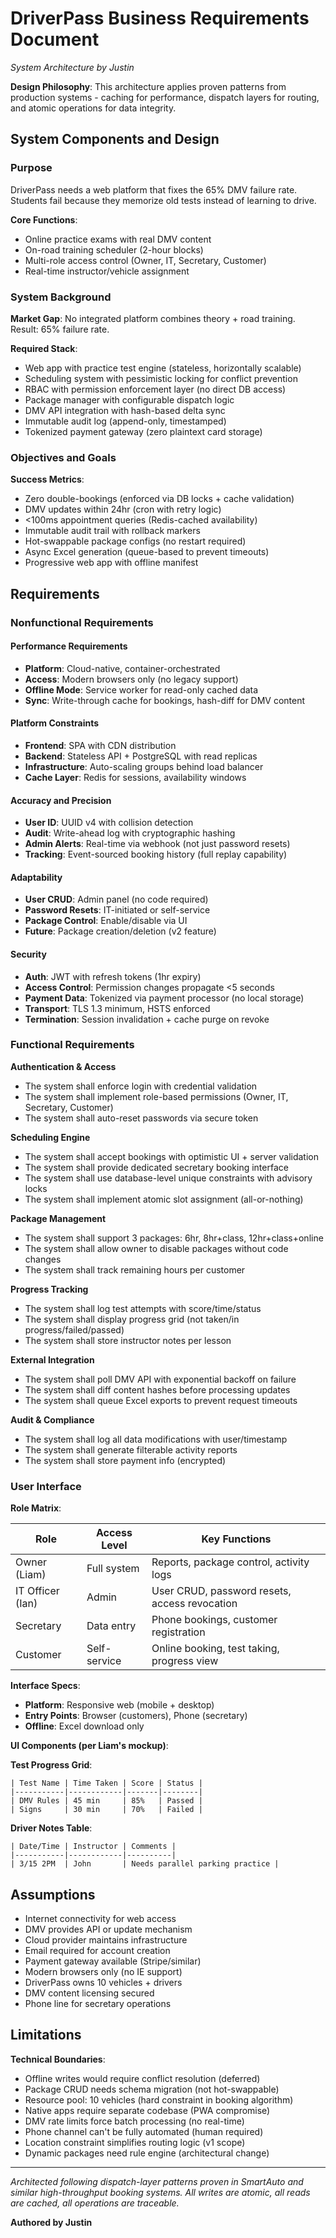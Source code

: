 # DriverPass Business Requirements Document
*System Architecture by Justin*

**Design Philosophy**: This architecture applies proven patterns from production systems - caching for performance, dispatch layers for routing, and atomic operations for data integrity.

## System Components and Design

### Purpose

DriverPass needs a web platform that fixes the 65% DMV failure rate. Students fail because they memorize old tests instead of learning to drive. 

**Core Functions**:
- Online practice exams with real DMV content
- On-road training scheduler (2-hour blocks)
- Multi-role access control (Owner, IT, Secretary, Customer)
- Real-time instructor/vehicle assignment

### System Background

**Market Gap**: No integrated platform combines theory + road training. Result: 65% failure rate.

**Required Stack**:
- Web app with practice test engine (stateless, horizontally scalable)
- Scheduling system with pessimistic locking for conflict prevention
- RBAC with permission enforcement layer (no direct DB access)
- Package manager with configurable dispatch logic
- DMV API integration with hash-based delta sync
- Immutable audit log (append-only, timestamped)
- Tokenized payment gateway (zero plaintext card storage)

### Objectives and Goals

**Success Metrics**:
- Zero double-bookings (enforced via DB locks + cache validation)
- DMV updates within 24hr (cron with retry logic)
- <100ms appointment queries (Redis-cached availability)
- Immutable audit trail with rollback markers
- Hot-swappable package configs (no restart required)
- Async Excel generation (queue-based to prevent timeouts)
- Progressive web app with offline manifest

## Requirements

### Nonfunctional Requirements

#### Performance Requirements

- **Platform**: Cloud-native, container-orchestrated
- **Access**: Modern browsers only (no legacy support)
- **Offline Mode**: Service worker for read-only cached data
- **Sync**: Write-through cache for bookings, hash-diff for DMV content

#### Platform Constraints

- **Frontend**: SPA with CDN distribution
- **Backend**: Stateless API + PostgreSQL with read replicas
- **Infrastructure**: Auto-scaling groups behind load balancer
- **Cache Layer**: Redis for sessions, availability windows

#### Accuracy and Precision

- **User ID**: UUID v4 with collision detection
- **Audit**: Write-ahead log with cryptographic hashing
- **Admin Alerts**: Real-time via webhook (not just password resets)
- **Tracking**: Event-sourced booking history (full replay capability)

#### Adaptability

- **User CRUD**: Admin panel (no code required)
- **Password Resets**: IT-initiated or self-service
- **Package Control**: Enable/disable via UI
- **Future**: Package creation/deletion (v2 feature)

#### Security

- **Auth**: JWT with refresh tokens (1hr expiry)
- **Access Control**: Permission changes propagate <5 seconds
- **Payment Data**: Tokenized via payment processor (no local storage)
- **Transport**: TLS 1.3 minimum, HSTS enforced
- **Termination**: Session invalidation + cache purge on revoke

### Functional Requirements

**Authentication & Access**
- The system shall enforce login with credential validation
- The system shall implement role-based permissions (Owner, IT, Secretary, Customer)
- The system shall auto-reset passwords via secure token

**Scheduling Engine**
- The system shall accept bookings with optimistic UI + server validation
- The system shall provide dedicated secretary booking interface
- The system shall use database-level unique constraints with advisory locks
- The system shall implement atomic slot assignment (all-or-nothing)

**Package Management**  
- The system shall support 3 packages: 6hr, 8hr+class, 12hr+class+online
- The system shall allow owner to disable packages without code changes
- The system shall track remaining hours per customer

**Progress Tracking**
- The system shall log test attempts with score/time/status
- The system shall display progress grid (not taken/in progress/failed/passed)
- The system shall store instructor notes per lesson

**External Integration**
- The system shall poll DMV API with exponential backoff on failure
- The system shall diff content hashes before processing updates
- The system shall queue Excel exports to prevent request timeouts

**Audit & Compliance**
- The system shall log all data modifications with user/timestamp
- The system shall generate filterable activity reports
- The system shall store payment info (encrypted)

### User Interface

**Role Matrix**:

| Role | Access Level | Key Functions |
|------|--------------|---------------|
| Owner (Liam) | Full system | Reports, package control, activity logs |
| IT Officer (Ian) | Admin | User CRUD, password resets, access revocation |
| Secretary | Data entry | Phone bookings, customer registration |
| Customer | Self-service | Online booking, test taking, progress view |

**Interface Specs**:
- **Platform**: Responsive web (mobile + desktop)
- **Entry Points**: Browser (customers), Phone (secretary)
- **Offline**: Excel download only

**UI Components (per Liam's mockup)**:

**Test Progress Grid**:
```
| Test Name | Time Taken | Score | Status |
|-----------|------------|-------|--------|
| DMV Rules | 45 min     | 85%   | Passed |
| Signs     | 30 min     | 70%   | Failed |
```

**Driver Notes Table**:
```
| Date/Time | Instructor | Comments |
|-----------|------------|----------|
| 3/15 2PM  | John       | Needs parallel parking practice |
```

## Assumptions

- Internet connectivity for web access
- DMV provides API or update mechanism
- Cloud provider maintains infrastructure
- Email required for account creation
- Payment gateway available (Stripe/similar)
- Modern browsers only (no IE support)
- DriverPass owns 10 vehicles + drivers
- DMV content licensing secured
- Phone line for secretary operations

## Limitations

**Technical Boundaries**:
- Offline writes would require conflict resolution (deferred)
- Package CRUD needs schema migration (not hot-swappable)
- Resource pool: 10 vehicles (hard constraint in booking algorithm)
- Native apps require separate codebase (PWA compromise)
- DMV rate limits force batch processing (no real-time)
- Phone channel can't be fully automated (human required)
- Location constraint simplifies routing logic (v1 scope)
- Dynamic packages need rule engine (architectural change)

---

*Architected following dispatch-layer patterns proven in SmartAuto and similar high-throughput booking systems. All writes are atomic, all reads are cached, all operations are traceable.*

**Authored by Justin**